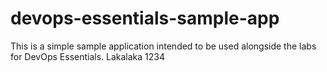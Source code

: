 # devops-essentials-sample-app

This is a simple sample application intended to be used alongside the labs for DevOps Essentials.
 Lakalaka 1234
